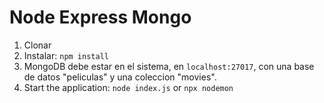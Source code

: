 # Node Express Mongo

1. Clonar
2. Instalar: `npm install`
3. MongoDB debe estar en el sistema, en  `localhost:27017`, con una base de datos "peliculas" y una coleccion "movies".
4. Start the application: `node index.js` or `npx nodemon`

